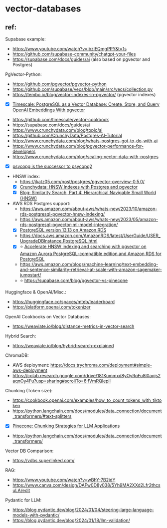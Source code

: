 # vector-databases

## ref:

Supabase example:

- https://www.youtube.com/watch?v=ibzlEQmgPPY&t=1s
- https://github.com/supabase-community/chatgpt-your-files
- https://supabase.com/docs/guides/ai (also based on pgvector and Postgres)

PgVector-Python:

- https://github.com/pgvector/pgvector-python
- https://github.com/supabase/vecs/blob/main/src/vecs/collection.py
- https://tembo.io/blog/vector-indexes-in-pgvector/ (pgvector indexes)
- [x] [Timescale: PostgreSQL as a Vector Database: Create, Store, and Query OpenAI Embeddings With pgvector ](https://www.timescale.com/blog/postgresql-as-a-vector-database-create-store-and-query-openai-embeddings-with-pgvector/)
- https://github.com/timescale/vector-cookbook
- https://supabase.com/docs/guides/ai
- https://www.crunchydata.com/blog/topic/ai
- https://github.com/CrunchyData/Postgres-AI-Tutorial
- https://www.crunchydata.com/blog/whats-postgres-got-to-do-with-ai
- https://www.crunchydata.com/blog/pgvector-performance-for-developers
- https://www.crunchydata.com/blog/scaling-vector-data-with-postgres
- [x] [psycopg is the successor to psycopg2](https://www.psycopg.org/psycopg3/docs/basic/install.html)
- HNSW index:
  - https://jkatz05.com/post/postgres/pgvector-overview-0.5.0/
  - [x] [Crunchydata: HNSW Indexes with Postgres and pgvector](https://www.crunchydata.com/blog/hnsw-indexes-with-postgres-and-pgvector)
  - [x] [Blog: Similarity Search, Part 4: Hierarchical Navigable Small World (HNSW)](https://towardsdatascience.com/similarity-search-part-4-hierarchical-navigable-small-world-hnsw-2aad4fe87d37)
- AWS RDS Postgres support:
  - https://aws.amazon.com/about-aws/whats-new/2023/10/amazon-rds-postgresql-pgvector-hnsw-indexing/
  - https://aws.amazon.com/about-aws/whats-new/2023/05/amazon-rds-postgresql-pgvector-ml-model-integration/
  - [x] [PostgreSQL version 13.13 on Amazon RDS](https://docs.aws.amazon.com/AmazonRDS/latest/PostgreSQLReleaseNotes/postgresql-versions.html#postgresql-versions-version1313)
  - https://docs.aws.amazon.com/AmazonRDS/latest/UserGuide/USER_UpgradeDBInstance.PostgreSQL.html
  - [x] :star: [Accelerate HNSW indexing and searching with pgvector on Amazon Aurora PostgreSQL-compatible edition and Amazon RDS for PostgreSQL](https://aws.amazon.com/blogs/database/accelerate-hnsw-indexing-and-searching-with-pgvector-on-amazon-aurora-postgresql-compatible-edition-and-amazon-rds-for-postgresql/)
  - https://aws.amazon.com/blogs/machine-learning/text-embedding-and-sentence-similarity-retrieval-at-scale-with-amazon-sagemaker-jumpstart/
  - :star: https://supabase.com/blog/pgvector-vs-pinecone

Huggingface & OpenAI/Misc.:
- https://huggingface.co/spaces/mteb/leaderboard
- https://platform.openai.com/tokenizer

OpenAI Cookbooks on Vector Databases:
- https://weaviate.io/blog/distance-metrics-in-vector-search

Hybrid Search:
- https://weaviate.io/blog/hybrid-search-explained

ChromaDB:

- AWS deployment: https://docs.trychroma.com/deployment#simple-aws-deployment
- https://colab.research.google.com/drive/181Kummxd8yOyRqFu8I0aqjs2aqnOy4Fu?usp=sharing#scrollTo=6lfVmRQlepiI

Chunking (Token size):

- https://cookbook.openai.com/examples/how_to_count_tokens_with_tiktoken
- https://python.langchain.com/docs/modules/data_connection/document_transformers/#text-splitters
- [x] [Pinecone: Chunking Strategies for LLM Applications](https://www.pinecone.io/learn/chunking-strategies/)
- https://python.langchain.com/docs/modules/data_connection/document_transformers/

Vector DB Comparison:
- https://vdbs.superlinked.com/

RAG:
- https://www.youtube.com/watch?v=wBhY-7B2jdY
- https://www.canva.com/design/DAFw0D8y038/5Yh9MA2XXd2Lfr2thcsuLA/edit

Pydantic for LLM:
- https://blog.pydantic.dev/blog/2024/01/04/steering-large-language-models-with-pydantic/
- https://blog.pydantic.dev/blog/2024/01/18/llm-validation/
